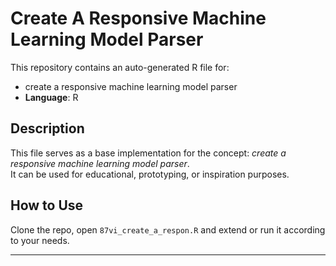 # Create A Responsive Machine Learning Model Parser

This repository contains an auto-generated R file for:

- create a responsive machine learning model parser
- **Language**: R

## Description

This file serves as a base implementation for the concept: *create a responsive machine learning model parser*.  
It can be used for educational, prototyping, or inspiration purposes.

## How to Use

Clone the repo, open `87vi_create_a_respon.R` and extend or run it according to your needs.

---


